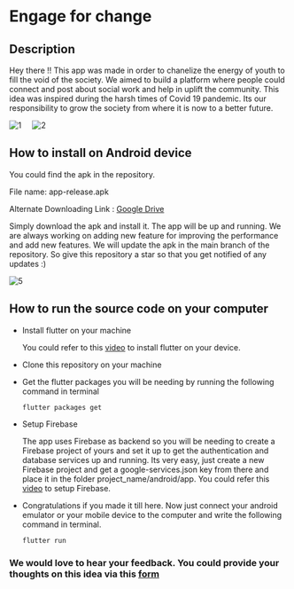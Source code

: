 # Engage for change

## Description

Hey there !! This app was made in order to chanelize the energy of youth to fill the
void of the society. We aimed to build a platform where people could connect and post
about social work and help in uplift the community. This idea was inspired during the
harsh times of Covid 19 pandemic. Its our responsibility to grow the society from where
it is now to a better future.

![1](https://user-images.githubusercontent.com/71517788/112962731-51cbcd00-9164-11eb-8131-0bff8f4a36ef.gif)
&nbsp;&nbsp;&nbsp;
![2](https://user-images.githubusercontent.com/71517788/112962858-732cb900-9164-11eb-8889-f46dfa02ecdb.gif)

## How to install on Android device

You could find the apk in the repository.

File name: app-release.apk

Alternate Downloading Link : [Google Drive](https://drive.google.com/file/d/1ArhzUOc_HQZYf0E9WuStMVceh2k2zyJv/view)

Simply download the apk and install it. The app will
be up and running. We are always working on adding new feature for improving the performance and
add new features. We will update the apk in the main branch of the repository.
So give this repository a star so that you get notified of any updates :)

![5](https://user-images.githubusercontent.com/71517788/112963015-95bed200-9164-11eb-868d-39fb16e469aa.gif)

## How to run the source code on your computer

- Install flutter on your machine

  You could refer to this [video](https://youtu.be/ZJl6PsBbnbg) to install flutter on your device.

- Clone this repository on your machine

- Get the flutter packages you will be needing by running the following command in terminal

  `flutter packages get`

- Setup Firebase

  The app uses Firebase as backend so you will be needing to create a Firebase project of yours and set it up to get the authentication and database services up and running.
  Its very easy, just create a new Firebase project and get a google-services.json key from there and place it in the folder project_name/android/app.
  You could refer this [video](https://youtu.be/83YsBPPwISs) to setup Firebase.

- Congratulations if you made it till here. Now just connect your android emulator or your mobile device to the computer and write the following command in terminal.

  `flutter run`

### We would love to hear your feedback. You could provide your thoughts on this idea via this [form](https://forms.gle/6TjQyk69AwaC9eWG8)
